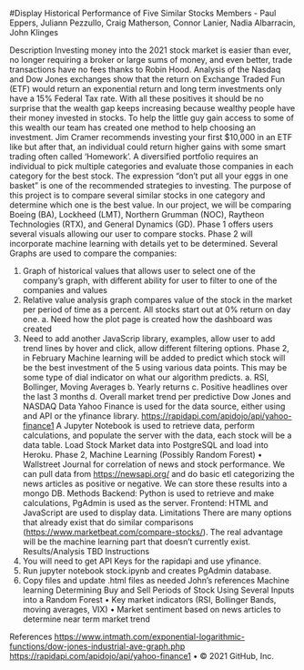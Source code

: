 #Display Historical Performance of Five Similar Stocks
Members - Paul Eppers, Juliann Pezzullo, Craig Matherson, Connor Lanier, Nadia Albarracin, John Klinges

Description
Investing money into the 2021 stock market is easier than ever, no longer requiring a broker or large sums of money, and even better, trade transactions have no fees thanks to Robin Hood.
Analysis of the Nasdaq and Dow Jones exchanges show that the return on Exchange Traded Fun (ETF) would return an exponential return and long term investments only have a 15% Federal Tax rate. With all these positives it should be no surprise that the wealth gap keeps increasing because wealthy people have their money invested in stocks. To help the little guy gain access to some of this wealth our team has created one method to help choosing an investment. Jim Cramer recommends investing your first $10,000 in an ETF like but after that, an individual could return higher gains with some smart trading often called ‘Homework’.
A diversified portfolio requires an individual to pick multiple categories and evaluate those companies in each category for the best stock. The expression “don’t put all your eggs in one basket” is one of the recommended strategies to investing.
The purpose of this project is to compare several similar stocks in one category and determine which one is the best value. In our project, we will be comparing Boeing (BA), Lockheed (LMT), Northern Grumman (NOC), Raytheon Technologies (RTX), and General Dynamics (GD). Phase 1 offers users several visuals allowing our user to compare stocks. Phase 2 will incorporate machine learning with details yet to be determined.
Several Graphs are used to compare the companies:
1.	Graph of historical values that allows user to select one of the company’s graph, with different ability for user to filter to one of the companies and values
2.	Relative value analysis graph compares value of the stock in the market per period of time as a percent. All stocks start out at 0% return on day one.
a. Need how the plot page is created how the dashboard was created
3.	Need to add another JavaScrip library, examples, allow user to add trend lines by hover and click, allow different filtering options.
Phase 2, in February Machine learning will be added to predict which stock will be the best investment of the 5 using various data points. This may be some type of dial indicator on what our algorithm predicts. a. RSI, Bollinger, Moving Averages
b. Yearly returns
c. Positive headlines over the last 3 months
d. Overall market trend per predictive Dow Jones and NASDAQ
Data
Yahoo Finance is used for the data source, either using and API or the yfinance library. https://rapidapi.com/apidojo/api/yahoo-finance1 A Jupyter Notebook is used to retrieve data, perform calculations, and populate the server with the data, each stock will be a data table. Load Stock Market data into PostgreSQL and load into Heroku.
Phase 2, Machine Learning (Possibly Random Forest)
•	Wallstreet Journal for correlation of news and stock performance. We can pull data from https://newsapi.org/ and do basic etl categorizing the news articles as positive or negative. We can store these results into a mongo DB.
Methods
Backend: Python is used to retrieve and make calculations, PgAdmin is used as the server.
Frontend: HTML and JavaScript are used to display data.
Limitations
There are many options that already exist that do similar comparisons (https://www.marketbeat.com/compare-stocks/). The real advantage will be the machine learning part that doesn’t currently exist.
Results/Analysis
TBD
Instructions
1.	You will need to get API Keys for the rapidapi and use yfinance.
2.	Run jupyter notebook stock.ipynb and creates PgAdmin database.
3.	Copy files and update .html files as needed
John’s references
Machine learning
Determining Buy and Sell Periods of Stock Using Several Inputs into a Random Forest
•	Key market indicators (RSI, Bollinger Bands, moving averages, VIX)
•	Market sentiment based on news articles to determine near term market trend

References
https://www.intmath.com/exponential-logarithmic-functions/dow-jones-industrial-ave-graph.php
https://rapidapi.com/apidojo/api/yahoo-finance1
•	© 2021 GitHub, Inc.


